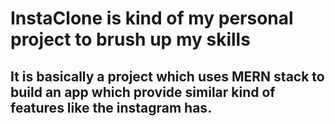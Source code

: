 # InstaClone is kind of my personal project to brush up my skills
## It is basically a project which uses MERN stack to build an app which provide similar kind of features like the instagram has.